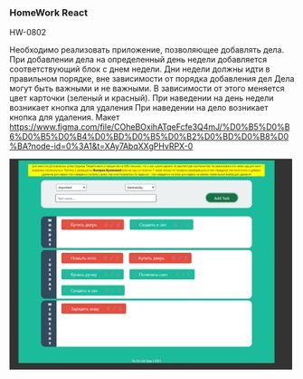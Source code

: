 ### HomeWork React

HW-0802
<!-- [-Code-](<https://github.com/St-ton/ReactHW0802/edit/master/src>) | -->
<!-- [-WWW-](<>)<br/> -->

Необходимо реализовать приложение, позволяющее добавлять дела.
При добавлении дела на определенный день недели добавляется соответствующий блок с днем недели.
Дни недели должны идти в правильном порядке, вне зависимости от порядка добавления дел
Дела могут быть важными и не важными. В зависимости от этого меняется цвет карточки (зеленый и красный).
При наведении на день недели возникает кнопка для удаления
При наведении на дело возникает кнопка для удаления.
Макет <https://www.figma.com/file/COheBOxihATqeFcfe3Q4mJ/%D0%B5%D0%B6%D0%B5%D0%B4%D0%BD%D0%B5%D0%B2%D0%BD%D0%B8%D0%BA?node-id=0%3A1&t=XAy7AbqXXgPHvRPX-0>

<p align="left"><img src="https://github.com/St-ton/react-todo/blob/master/hw0802.jpeg" width="500"></p>

